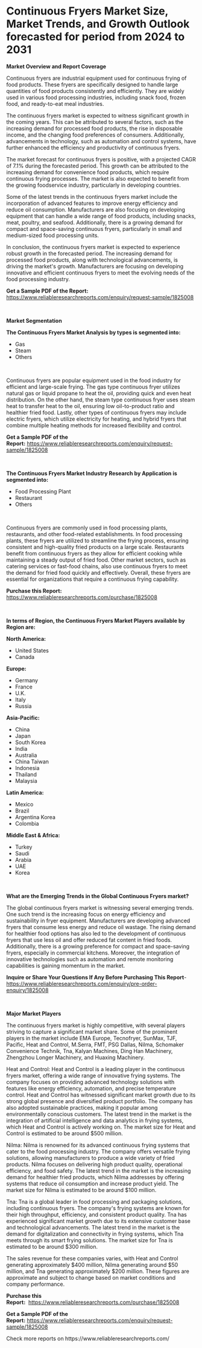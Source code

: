<p><h1>Continuous Fryers Market Size, Market Trends, and Growth Outlook forecasted for period from 2024 to 2031</h1></p><p><strong>Market Overview and Report Coverage</strong></p>
<p><p>Continuous fryers are industrial equipment used for continuous frying of food products. These fryers are specifically designed to handle large quantities of food products consistently and efficiently. They are widely used in various food processing industries, including snack food, frozen food, and ready-to-eat meal industries.</p><p>The continuous fryers market is expected to witness significant growth in the coming years. This can be attributed to several factors, such as the increasing demand for processed food products, the rise in disposable income, and the changing food preferences of consumers. Additionally, advancements in technology, such as automation and control systems, have further enhanced the efficiency and productivity of continuous fryers.</p><p>The market forecast for continuous fryers is positive, with a projected CAGR of 7.1% during the forecasted period. This growth can be attributed to the increasing demand for convenience food products, which require continuous frying processes. The market is also expected to benefit from the growing foodservice industry, particularly in developing countries.</p><p>Some of the latest trends in the continuous fryers market include the incorporation of advanced features to improve energy efficiency and reduce oil consumption. Manufacturers are also focusing on developing equipment that can handle a wide range of food products, including snacks, meat, poultry, and seafood. Additionally, there is a growing demand for compact and space-saving continuous fryers, particularly in small and medium-sized food processing units.</p><p>In conclusion, the continuous fryers market is expected to experience robust growth in the forecasted period. The increasing demand for processed food products, along with technological advancements, is driving the market's growth. Manufacturers are focusing on developing innovative and efficient continuous fryers to meet the evolving needs of the food processing industry.</p></p>
<p><strong>Get a Sample PDF of the Report:</strong> <a href="https://www.reliableresearchreports.com/enquiry/request-sample/1825008">https://www.reliableresearchreports.com/enquiry/request-sample/1825008</a></p>
<p>&nbsp;</p>
<p><strong>Market Segmentation</strong></p>
<p><strong>The Continuous Fryers Market Analysis by types is segmented into:</strong></p>
<p><ul><li>Gas</li><li>Steam</li><li>Others</li></ul></p>
<p>&nbsp;</p>
<p><p>Continuous fryers are popular equipment used in the food industry for efficient and large-scale frying. The gas type continuous fryer utilizes natural gas or liquid propane to heat the oil, providing quick and even heat distribution. On the other hand, the steam type continuous fryer uses steam heat to transfer heat to the oil, ensuring low oil-to-product ratio and healthier fried food. Lastly, other types of continuous fryers may include electric fryers, which utilize electricity for heating, and hybrid fryers that combine multiple heating methods for increased flexibility and control.</p></p>
<p><strong>Get a Sample PDF of the Report:</strong>&nbsp;<a href="https://www.reliableresearchreports.com/enquiry/request-sample/1825008">https://www.reliableresearchreports.com/enquiry/request-sample/1825008</a></p>
<p>&nbsp;</p>
<p><strong>The Continuous Fryers Market Industry Research by Application is segmented into:</strong></p>
<p><ul><li>Food Processing Plant</li><li>Restaurant</li><li>Others</li></ul></p>
<p>&nbsp;</p>
<p><p>Continuous fryers are commonly used in food processing plants, restaurants, and other food-related establishments. In food processing plants, these fryers are utilized to streamline the frying process, ensuring consistent and high-quality fried products on a large scale. Restaurants benefit from continuous fryers as they allow for efficient cooking while maintaining a steady output of fried food. Other market sectors, such as catering services or fast-food chains, also use continuous fryers to meet the demand for fried food quickly and effectively. Overall, these fryers are essential for organizations that require a continuous frying capability.</p></p>
<p><strong>Purchase this Report:</strong>&nbsp; <a href="https://www.reliableresearchreports.com/purchase/1825008">https://www.reliableresearchreports.com/purchase/1825008</a></p>
<p>&nbsp;</p>
<p><strong>In terms of Region, the Continuous Fryers Market Players available by Region are:</strong></p>
<p>
    <p> <strong> North America: </strong>
        <ul>
            <li>United States</li>
            <li>Canada</li>
        </ul>
        </p> 
    <p> <strong> Europe: </strong>
        <ul>
            <li>Germany</li>
            <li>France</li>
            <li>U.K.</li>
            <li>Italy</li>
            <li>Russia</li>
        </ul>
        </p> 
    <p> <strong> Asia-Pacific: </strong>
        <ul>
            <li>China</li>
            <li>Japan</li>
            <li>South Korea</li>
            <li>India</li>
            <li>Australia</li>
            <li>China Taiwan</li>
            <li>Indonesia</li>
            <li>Thailand</li>
            <li>Malaysia</li>
        </ul>
        </p> 
    <p> <strong> Latin America: </strong>
        <ul>
            <li>Mexico</li>
            <li>Brazil</li>
            <li>Argentina Korea</li>
            <li>Colombia</li>
        </ul>
        </p> 
    <p> <strong> Middle East & Africa: </strong>
        <ul>
            <li>Turkey</li>
            <li>Saudi</li>
            <li>Arabia</li>
            <li>UAE</li>
            <li>Korea</li>
        </ul>
    </p>
    </p>
<p>&nbsp;</p>
<p><strong>What are the Emerging Trends in the Global Continuous Fryers market?</strong></p>
<p><p>The global continuous fryers market is witnessing several emerging trends. One such trend is the increasing focus on energy efficiency and sustainability in fryer equipment. Manufacturers are developing advanced fryers that consume less energy and reduce oil wastage. The rising demand for healthier food options has also led to the development of continuous fryers that use less oil and offer reduced fat content in fried foods. Additionally, there is a growing preference for compact and space-saving fryers, especially in commercial kitchens. Moreover, the integration of innovative technologies such as automation and remote monitoring capabilities is gaining momentum in the market.</p></p>
<p><strong>Inquire or Share Your Questions If Any Before Purchasing This Report</strong>- <a href="https://www.reliableresearchreports.com/enquiry/pre-order-enquiry/1825008">https://www.reliableresearchreports.com/enquiry/pre-order-enquiry/1825008</a></p>
<p>&nbsp;</p>
<p><strong>Major Market Players</strong></p>
<p><p>The continuous fryers market is highly competitive, with several players striving to capture a significant market share. Some of the prominent players in the market include EMA Europe, Tecnofryer, SunMax, TJF, Pacific, Heat and Control, M.Serra, FMT, PSG Dallas, Nilma, Schomaker Convenience Technik, Tna, Kalyan Machines, Ding Han Machinery, Zhengzhou Longer Machinery, and Huaxing Machinery.</p><p>Heat and Control: Heat and Control is a leading player in the continuous fryers market, offering a wide range of innovative frying systems. The company focuses on providing advanced technology solutions with features like energy efficiency, automation, and precise temperature control. Heat and Control has witnessed significant market growth due to its strong global presence and diversified product portfolio. The company has also adopted sustainable practices, making it popular among environmentally conscious customers. The latest trend in the market is the integration of artificial intelligence and data analytics in frying systems, which Heat and Control is actively working on. The market size for Heat and Control is estimated to be around $500 million.</p><p>Nilma: Nilma is renowned for its advanced continuous frying systems that cater to the food processing industry. The company offers versatile frying solutions, allowing manufacturers to produce a wide variety of fried products. Nilma focuses on delivering high product quality, operational efficiency, and food safety. The latest trend in the market is the increasing demand for healthier fried products, which Nilma addresses by offering systems that reduce oil consumption and increase product yield. The market size for Nilma is estimated to be around $100 million.</p><p>Tna: Tna is a global leader in food processing and packaging solutions, including continuous fryers. The company's frying systems are known for their high throughput, efficiency, and consistent product quality. Tna has experienced significant market growth due to its extensive customer base and technological advancements. The latest trend in the market is the demand for digitalization and connectivity in frying systems, which Tna meets through its smart frying solutions. The market size for Tna is estimated to be around $300 million.</p><p>The sales revenue for these companies varies, with Heat and Control generating approximately $400 million, Nilma generating around $50 million, and Tna generating approximately $200 million. These figures are approximate and subject to change based on market conditions and company performance.</p></p>
<p><strong>Purchase this Report:</strong>&nbsp;&nbsp;<a href="https://www.reliableresearchreports.com/purchase/1825008">https://www.reliableresearchreports.com/purchase/1825008</a></p>
<p></p>
<p><strong>Get a Sample PDF of the Report:</strong>&nbsp;<a href="https://www.reliableresearchreports.com/enquiry/request-sample/1825008">https://www.reliableresearchreports.com/enquiry/request-sample/1825008</a></p>
<p>Check more reports on https://www.reliableresearchreports.com/</p>